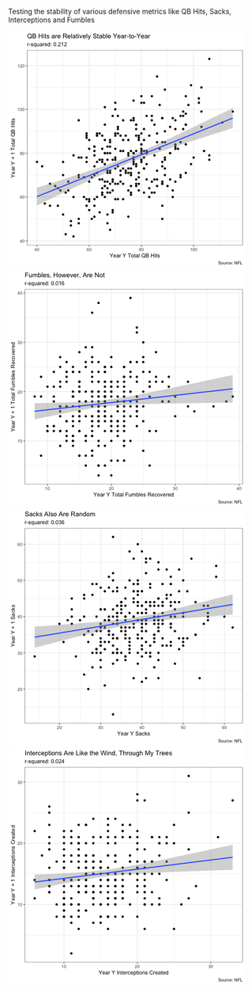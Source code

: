 Testing the stability of various defensive metrics like QB Hits, Sacks, Interceptions and Fumbles

![alt text](https://github.com/friscojosh/defensive-metric-stability/blob/master/qb_hits.png "")
![alt text](https://github.com/friscojosh/defensive-metric-stability/blob/master/fumbles.png "")
![alt text](https://github.com/friscojosh/defensive-metric-stability/blob/master/sacks.png "")
![alt text](https://github.com/friscojosh/defensive-metric-stability/blob/master/interceptions.png "")
